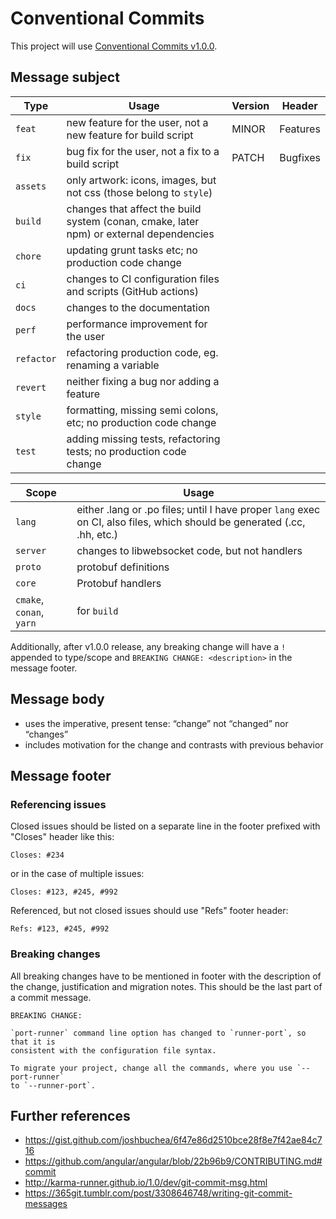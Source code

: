 # Conventional Commits

This project will use [Conventional Commits v1.0.0](https://www.conventionalcommits.org/en/v1.0.0/).

## Message subject

|Type|Usage|Version|Header|
|----|----|----|----|
|`feat`|new feature for the user, not a new feature for build script|MINOR|Features|
|`fix`|bug fix for the user, not a fix to a build script|PATCH|Bugfixes|
|`assets`|only artwork: icons, images, but not css (those belong to `style`)|||
|`build`|changes that affect the build system (conan, cmake, later npm) or external dependencies|||
|`chore`|updating grunt tasks etc; no production code change|||
|`ci`|changes to CI configuration files and scripts (GitHub actions)|||
|`docs`|changes to the documentation|||
|`perf`|performance improvement for the user|||
|`refactor`|refactoring production code, eg. renaming a variable|||
|`revert`|neither fixing a bug nor adding a feature|||
|`style`|formatting, missing semi colons, etc; no production code change|||
|`test`|adding missing tests, refactoring tests; no production code change|||

|Scope|Usage|
|-|-|
|`lang`|either .lang or .po files; until I have proper `lang` exec on CI, also files, which should be generated (.cc, .hh, etc.)|
|`server`|changes to libwebsocket code, but not handlers|
|`proto`|protobuf definitions|
|`core`|Protobuf handlers|
|`cmake`, `conan`, `yarn`|for `build`|

Additionally, after v1.0.0 release, any breaking change will have a `!` appended to type/scope and `BREAKING CHANGE: <description>` in the message footer.

## Message body
- uses the imperative, present tense: “change” not “changed” nor “changes”
- includes motivation for the change and contrasts with previous behavior

## Message footer

### Referencing issues

Closed issues should be listed on a separate line in the footer prefixed with "Closes" header like this:

```
Closes: #234
```

or in the case of multiple issues:

```
Closes: #123, #245, #992
```

Referenced, but not closed issues should use "Refs" footer header:

```
Refs: #123, #245, #992
```

### Breaking changes

All breaking changes have to be mentioned in footer with the description of the change, justification and migration notes. This should be the last part of a commit message.

```
BREAKING CHANGE:

`port-runner` command line option has changed to `runner-port`, so that it is
consistent with the configuration file syntax.

To migrate your project, change all the commands, where you use `--port-runner`
to `--runner-port`.
```

## Further references
- https://gist.github.com/joshbuchea/6f47e86d2510bce28f8e7f42ae84c716
- https://github.com/angular/angular/blob/22b96b9/CONTRIBUTING.md#commit
- http://karma-runner.github.io/1.0/dev/git-commit-msg.html
- https://365git.tumblr.com/post/3308646748/writing-git-commit-messages
